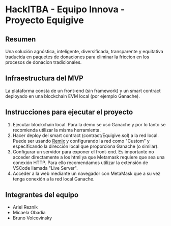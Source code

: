 # HackITBA - Equipo Innova - Proyecto Equigive

## Resumen
Una solución agnóstica, inteligente, diversificada, transparente y equitativa traducida en paquetes de donaciones para eliminar la friccion en los procesos de donacion tradicionales.

## Infraestructura del MVP
La plataforma consta de un front-end (sin framework) y un smart contract deployado en una blockchain EVM local (por ejemplo Ganache).

## Instrucciones para ejecutar el proyecto
1. Ejecutar blockchain local. Para la demo se usó Ganache y por lo tanto se recomienda utilizar la misma herramienta.
2. Hacer deploy del smart contract (contract/Equigive.sol) a la red local. Puede ser usando [Remix](https://remix.ethereum.org) y configurando la red como "Custom" y especificando la dirección local que proporciona Ganache (o similar).
3. Configurar un servidor para exponer el front-end. Es importante no acceder directamente a los html ya que Metamask requiere que sea una conexión HTTP. Para ello recomendamos utilizar la extensión de VSCode llamada "Live Server".
4. Acceder a la web mediante un navegador con MetaMask que a su vez tenga conexión a la red local Ganache.


## Integrantes del equipo
- Ariel Reznik
- Micaela Obadia
- Bruno Volcovinsky